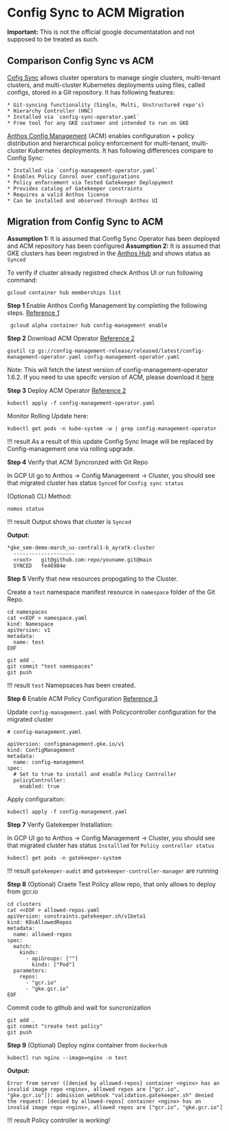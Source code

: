 # Config Sync to ACM Migration

**Important:** This is not the official google documentatation and not supposed to be treated as such.

## Comparison Config Sync vs ACM
[Cofig Sync](https://cloud.google.com/kubernetes-engine/docs/add-on/config-sync/overview) allows cluster operators to manage single clusters, multi-tenant clusters, and multi-cluster Kubernetes deployments using files, called configs, stored in a Git repository. It has following features:
    
    * Git-syncing functionality (Single, Multi, Unstructured repo's)
    * Hierarchy Controller (HNC)
    * Installed via `config-sync-operator.yaml`
    * Free tool for any GKE customer and intended to run on GKE

[Anthos Config Management](https://cloud.google.com/anthos/config-management) (ACM) enables configuration + policy distribution and hierarchical policy enforcement for multi-tenant, multi-cluster Kubernetes deployments. It has following differences compare to Config Sync:

    * Installed via `config-management-operator.yaml` 
    * Enables Policy Conrol over configurations
    * Policy enforcement via Tested Gatekeeper Deplopyment 
    * Provides catalog of Gatekeeper constraints
    * Requires a valid Anthos license
    * Can be installed and observed through Anthos UI


## Migration from Config Sync to ACM


**Assumption 1:** It is assumed that Config Sync Operator has been deployed and ACM repository has been configured
**Assumption 2:** It is assumed that GKE clusters has been registred in the [Anthos Hub](https://cloud.google.com/anthos/multicluster-management/connect/registering-a-cluster#register_cluster) and shows status as `Synced`

To verify if cluster already registred check Anthos UI or run following command:

```
gcloud container hub memberships list
```


**Step 1** Enable Anthos Config Management by completing the following steps. 
[Reference 1](https://cloud.google.com/anthos-config-management/docs/how-to/installing#enabling)

```
 gcloud alpha container hub config-management enable
```

**Step 2** Download ACM Operator
[Reference 2](https://cloud.google.com/anthos-config-management/docs/how-to/installing-config-sync#configuring-config-sync)

```
gsutil cp gs://config-management-release/released/latest/config-management-operator.yaml config-management-operator.yaml
```

Note: This will fetch the latest version of config-management-operator 1.6.2. If you need to use specifc version of ACM, please
download it [here](https://cloud.google.com/anthos-config-management/downloads#v162)


**Step 3** Deploy ACM Operator
[Reference 2](https://cloud.google.com/anthos-config-management/docs/how-to/installing-config-sync#configuring-config-sync)

```
kubectl apply -f config-management-operator.yaml
```

Monitor Rolling Update here:
```
kubectl get pods -n kube-system -w | grep config-management-operator
```


!!! result
    As a result of this update Config Sync Image will be replaced by Config-management one via rolling upgrade.


**Step 4** Verify that ACM Syncronzed with Git Repo

In GCP UI go to Anthos -> Config Management -> Cluster, you should see that migrated cluster has status `Synced` for `Config sync status`


(Optional) CLI Method:

```
nomos status
```

!!! result
    Output shows that cluster is `Synced`

**Output:** 
```
*gke_sem-demo-march_us-central1-b_ayratk-cluster
  --------------------
  <root>   git@github.com:repo/youname.git@main
  SYNCED   fe46984e
```

**Step 5** Verify that new resources propogating to the Cluster.

Create a `test` namespace manifest resource in `namespace` folder of the Git Repo.

```
cd namespaces
cat <<EOF > namespace.yaml
kind: Namespace
apiVersion: v1
metadata:
  name: test
EOF
```

```
git add .
git commit "test naemspaces"
git push
```

!!! result
    `test` Namepsaces has been created.




**Step 6** Enable ACM Policy Configuration
[Reference 3](https://cloud.google.com/anthos-config-management/docs/how-to/installing-policy-controller#installing)


Update `config-management.yaml` with Policycontroller configuration for the migrated cluster

```
# config-management.yaml

apiVersion: configmanagement.gke.io/v1
kind: ConfigManagement
metadata:
  name: config-management
spec:
  # Set to true to install and enable Policy Controller
  policyController:
    enabled: true
```

Apply configuraiton:

```
kubectl apply -f config-management.yaml
```

**Step 7** Verify Gatekeeper Installation:

In GCP UI go to Anthos -> Config Management -> Cluster, you should see that migrated cluster has status `Installled` for `Policy controller status`


```
kubectl get pods -n gatekeeper-system
```


!!! result
    `gatekeeper-audit` and `gatekeeper-controller-manager` are running 




**Step 8** (Optional) Craete Test Policy allow repo, that only allows to deploy from gcr.io

```
cd clusters
cat <<EOF > allowed-repos.yaml
apiVersion: constraints.gatekeeper.sh/v1beta1
kind: K8sAllowedRepos
metadata:
  name: allowed-repos
spec:
  match:
    kinds:
      - apiGroups: [""]
        kinds: ["Pod"]
  parameters:
    repos:
      - "gcr.io"
      - "gke.gcr.io"
EOF
```

Commit code to github and wait for suncronization

```
git add .
git commit "create test policy"
git push
```

**Step 9** (Optional) Deploy nginx container from `dockerhub`
```
kubectl run nginx --image=nginx -n test
```

**Output:**
```
Error from server ([denied by allowed-repos] container <nginx> has an invalid image repo <nginx>, allowed repos are ["gcr.io", "gke.gcr.io"]): admission webhook "validation.gatekeeper.sh" denied the request: [denied by allowed-repos] container <nginx> has an invalid image repo <nginx>, allowed repos are ["gcr.io", "gke.gcr.io"]
```


!!! result
    Policy controller is working!